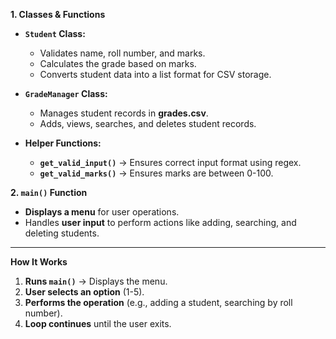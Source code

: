  **1. Classes & Functions**
- **`Student` Class:**  
  - Validates name, roll number, and marks.
  - Calculates the grade based on marks.
  - Converts student data into a list format for CSV storage.

- **`GradeManager` Class:**  
  - Manages student records in **grades.csv**.
  - Adds, views, searches, and deletes student records.

- **Helper Functions:**
  - **`get_valid_input()`** → Ensures correct input format using regex.
  - **`get_valid_marks()`** → Ensures marks are between 0-100.

 **2. `main()` Function**
- **Displays a menu** for user operations.
- Handles **user input** to perform actions like adding, searching, and deleting students.

---

 **How It Works**
1. **Runs `main()`** → Displays the menu.
2. **User selects an option** (1-5).
3. **Performs the operation** (e.g., adding a student, searching by roll number).
4. **Loop continues** until the user exits.

